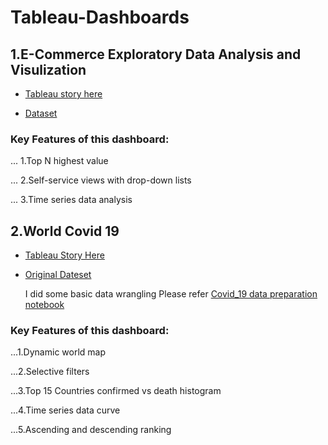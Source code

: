 # Tableau-Dashboards

1.E-Commerce Exploratory Data Analysis and Visulization
---

* [Tableau story here](https://public.tableau.com/profile/hui.huang5946#!/vizhome/E-commerceExploratoryDataAnalysis/Story1)

* [Dataset](https://www.kaggle.com/carrie1/ecommerce-data)

### Key Features of this dashboard:  

... 1.Top N highest value

... 2.Self-service views with drop-down lists

... 3.Time series data analysis


2.World Covid 19
---

* [Tableau Story Here](https://public.tableau.com/profile/hui.huang5946#!/vizhome/world_covid_19/Dashboard1)

* [Original Dateset](https://github.com/CSSEGISandData/COVID-19)

  I did some basic data wrangling Please refer [Covid_19 data preparation notebook](https://github.com/hhuang728/Tableau-Dashboards/blob/master/Covid_19%20data%20preparation.ipynb)
  
### Key Features of this dashboard:
  
...1.Dynamic world map
  
...2.Selective filters
  
...3.Top 15 Countries confirmed vs death histogram
  
...4.Time series data curve
  
...5.Ascending and descending ranking
